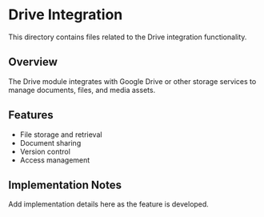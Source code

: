 # Drive Integration

This directory contains files related to the Drive integration functionality.

## Overview

The Drive module integrates with Google Drive or other storage services to manage documents, files, and media assets.

## Features

- File storage and retrieval
- Document sharing
- Version control
- Access management

## Implementation Notes

Add implementation details here as the feature is developed.
